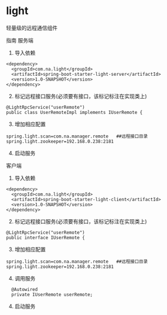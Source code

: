 # light
轻量级的远程通信组件

指南
服务端
  1. 导入依赖
```
<dependency>
  <groupId>com.na.light</groupId>
  <artifactId>spring-boot-starter-light-server</artifactId>
  <version>1.0-SNAPSHOT</version>
</dependency>
```
  2. 标记远程接口服务(必须要有接口，该标记标注在实现类上)
  ```
  @LightRpcService("userRemote")
public class UserRemoteImpl implements IUserRemote {
  ```
  3. 增加相应配置
  ```
spring.light.scan=com.na.manager.remote   ##远程接口目录
spring.light.zookeeper=192.168.0.238:2181
  ```
  
  4. 启动服务
  
  
  客户端
  1. 导入依赖
```
<dependency>
  <groupId>com.na.light</groupId>
  <artifactId>spring-boot-starter-light-client</artifactId>
  <version>1.0-SNAPSHOT</version>
</dependency>
```
  2. 标记远程接口服务(必须要有接口，该标记标注在实现类上)
  ```
@LightRpcService("userRemote")
public interface IUserRemote {
  ```
  3. 增加相应配置
  ```
spring.light.scan=com.na.manager.remote   ##远程接口目录
spring.light.zookeeper=192.168.0.238:2181
  ```
  4. 调用服务
  ```
    @Autowired
    private IUserRemote userRemote;
  ```
  4. 启动服务
